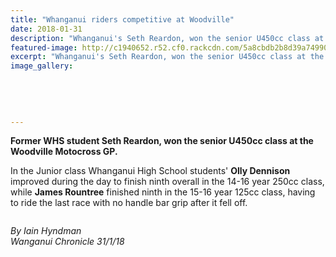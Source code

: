 ```yaml
---
title: "Whanganui riders competitive at Woodville"
date: 2018-01-31
description: "Whanganui's Seth Reardon, won the senior U450cc class at the Woodville Motocross GP..."
featured-image: http://c1940652.r52.cf0.rackcdn.com/5a8cbdb2b8d39a7499000088/SethReardon.old-photo-fm-last-year-re-woodvillechron-31-jan-2018.jpg
excerpt: "Whanganui's Seth Reardon, won the senior U450cc class at the Woodville Motocross GP."
image_gallery:
    
    
    
    
    
---
```


<p><strong>Former WHS student Seth Reardon, won the senior U450cc class at the Woodville Motocross GP.</strong></p>
<p>In the Junior class Whanganui High School students'&nbsp;<strong>Olly Dennison</strong> improved during the day to finish ninth overall in the 14-16 year 250cc class, while <strong>James Rountree</strong> finished ninth in the 15-16 year 125cc class, having to ride the last race with no handle bar grip after it fell off.</p>
<p><img src="/uploads/5a8cc150b8d39a749900008a/woodville-seth-reardon-with-heading-31-jan.PNG" alt="" /></p>
<p><em>By Iain Hyndman</em><br /><em>Wanganui Chronicle 31/1/18</em></p>

